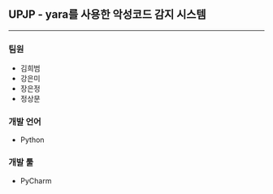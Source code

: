 ## UPJP - yara를 사용한 악성코드 감지 시스템
------------------------------------------
### 팀원
* 김희범
* 강은미
* 장은정
* 정상문
### 개발 언어
* Python
### 개발 툴
* PyCharm
